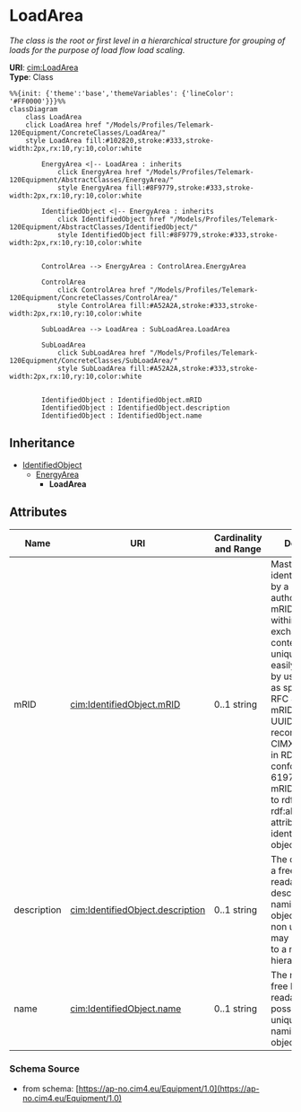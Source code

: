 # LoadArea

_The class is the root or first level in a hierarchical structure for grouping of loads for the purpose of load flow load scaling._

**URI**: [cim:LoadArea](https://cim.ucaiug.io/ns#LoadArea)<br />
**Type**: Class

```mermaid
%%{init: {'theme':'base','themeVariables': {'lineColor': '#FF0000'}}}%%
classDiagram
    class LoadArea
    click LoadArea href "/Models/Profiles/Telemark-120Equipment/ConcreteClasses/LoadArea/"
    style LoadArea fill:#102820,stroke:#333,stroke-width:2px,rx:10,ry:10,color:white
     
        EnergyArea <|-- LoadArea : inherits
            click EnergyArea href "/Models/Profiles/Telemark-120Equipment/AbstractClasses/EnergyArea/"
            style EnergyArea fill:#8F9779,stroke:#333,stroke-width:2px,rx:10,ry:10,color:white
     
        IdentifiedObject <|-- EnergyArea : inherits
            click IdentifiedObject href "/Models/Profiles/Telemark-120Equipment/AbstractClasses/IdentifiedObject/"
            style IdentifiedObject fill:#8F9779,stroke:#333,stroke-width:2px,rx:10,ry:10,color:white


        ControlArea --> EnergyArea : ControlArea.EnergyArea

        ControlArea
            click ControlArea href "/Models/Profiles/Telemark-120Equipment/ConcreteClasses/ControlArea/"
            style ControlArea fill:#A52A2A,stroke:#333,stroke-width:2px,rx:10,ry:10,color:white

        SubLoadArea --> LoadArea : SubLoadArea.LoadArea

        SubLoadArea
            click SubLoadArea href "/Models/Profiles/Telemark-120Equipment/ConcreteClasses/SubLoadArea/"
            style SubLoadArea fill:#A52A2A,stroke:#333,stroke-width:2px,rx:10,ry:10,color:white


        IdentifiedObject : IdentifiedObject.mRID
        IdentifiedObject : IdentifiedObject.description
        IdentifiedObject : IdentifiedObject.name
```

## Inheritance
* [IdentifiedObject](IdentifiedObject.md)
    * [EnergyArea](EnergyArea.md)
        * **LoadArea**

## Attributes
| Name | URI | Cardinality and Range | Description | Inheritance |
| ---  | --- | --- | --- | --- |
| mRID | [cim:IdentifiedObject.mRID](https://cim.ucaiug.io/ns#IdentifiedObject.mRID) | 0..1 string | Master resource identifier issued by a model authority. The mRID is unique within an exchange context. Global uniqueness is easily achieved by using a UUID, as specified in RFC 4122, for the mRID. The use of UUID is strongly recommended.For CIMXML data files in RDF syntax conforming to IEC 61970-552, the mRID is mapped to rdf:ID or rdf:about attributes that identify CIM object elements. | IdentifiedObject |
| description | [cim:IdentifiedObject.description](https://cim.ucaiug.io/ns#IdentifiedObject.description) | 0..1 string | The description is a free human readable text describing or naming the object. It may be non unique and may not correlate to a naming hierarchy. | IdentifiedObject |
| name | [cim:IdentifiedObject.name](https://cim.ucaiug.io/ns#IdentifiedObject.name) | 0..1 string | The name is any free human readable and possibly non unique text naming the object. | IdentifiedObject |

### Schema Source
* from schema: [https://ap-no.cim4.eu/Equipment/1.0](https://ap-no.cim4.eu/Equipment/1.0)
